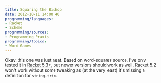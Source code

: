 ```yaml
---
title: Squaring the Bishop
date: 2012-10-11 14:00:40
programming/languages:
- Racket
- Scheme
programming/sources:
- Programming Praxis
programming/topics:
- Word Games
---
```

Okay, this one was just neat. Based on [word-squares source](https://github.com/jpverkamp/small-projects/blob/master/blog/word-squares.rkt). I've only tested it in <a href="http://racket-lang.org/" title="(((? Racket)))">Racket 5.3+</a>, but newer versions should work as well. Racket 5.2 won't work without some tweaking as (at the very least) it's missing a definition for `string-trim`.
